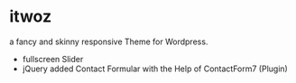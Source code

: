 # itwoz

a fancy and skinny responsive Theme for Wordpress.
- fullscreen Slider
- jQuery added Contact Formular with the Help of ContactForm7 (Plugin)
